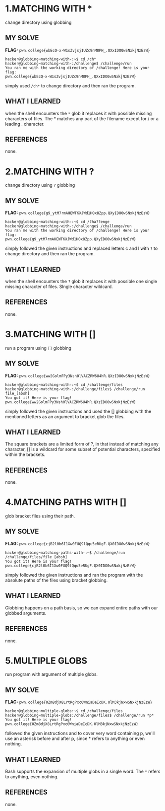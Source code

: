 # 1.MATCHING WITH *
change directory using globbing 

## MY SOLVE 
**FLAG:** `pwn.college{wbEcQ-x-W1sZvjsj1UZc9nM8PH_.QXxIDO0wSNxkjNzEzW}`
```
hacker@globbing~matching-with-:~$ cd /ch*
hacker@globbing~matching-with-:/challenge$ /challenge/run
You ran me with the working directory of /challenge! Here is your flag:
pwn.college{wbEcQ-x-W1sZvjsj1UZc9nM8PH_.QXxIDO0wSNxkjNzEzW}
```
simply used `/ch*` to change directory and then ran the program.

## WHAT I LEARNED
when the shell encounters the `*` glob it replaces it with possible missing characters of files. The * matches any part of the filename except for / or a leading . character.

## REFERENCES 
none.


# 2.MATCHING WITH ?
change directory using  `?` globbing 

## MY SOLVE 
**FLAG:** `pwn.college{g9_ytM7rmAHEWTKXJWd1HOx8Zpp.QXyIDO0wSNxkjNzEzW}`
```
hacker@globbing~matching-with-:~$ cd /?ha??enge
hacker@globbing~matching-with-:/challenge$ /challenge/run
You ran me with the working directory of /challenge! Here is your flag:
pwn.college{g9_ytM7rmAHEWTKXJWd1HOx8Zpp.QXyIDO0wSNxkjNzEzW}
```
simply followed the given instructions and replaced letters c and l with `?` to change directory and then ran the program.

## WHAT I LEARNED
when the shell encounters the `?` glob it replaces it with possible one single missing character of files. SIngle character wildcard.

## REFERENCES 
none.


# 3.MATCHING WITH []
run a program using `[]` globbing 

## MY SOLVE 
**FLAG:** `pwn.college{ww2GolmFPy3Nsh0lVACZRW6U4hR.QXzIDO0wSNxkjNzEzW}`
```
hacker@globbing~matching-with-:~$ cd /challenge/files
hacker@globbing~matching-with-:/challenge/files$ /challenge/run file_[absh]
You got it! Here is your flag!
pwn.college{ww2GolmFPy3Nsh0lVACZRW6U4hR.QXzIDO0wSNxkjNzEzW}
```
simply followed the given instructions and used the [] globbing with the mentioned letters as an argument to bracket glob the files.

## WHAT I LEARNED
The square brackets are a limited form of ?, in that instead of matching any character, [] is a wildcard for some subset of potential characters, specified within the brackets.

## REFERENCES 
none.


# 4.MATCHING PATHS WITH []
glob bracket files using their path.

## MY SOLVE 
**FLAG:** `pwn.college{cjB2l0b6I1Xw0FUQ9lQqu5eRUgF.QX0IDO0wSNxkjNzEzW}`
```
hacker@globbing~matching-paths-with-:~$ /challenge/run /challenge/files/file_[absh]
You got it! Here is your flag!
pwn.college{cjB2l0b6I1Xw0FUQ9lQqu5eRUgF.QX0IDO0wSNxkjNzEzW}
```
simply followed the given instructions and ran the program with the absolute paths of the files using bracket globbing.

## WHAT I LEARNED
Globbing happens on a path basis, so we can expand entire paths with our globbed arguments. 

## REFERENCES 
none.


# 5.MULTIPLE GLOBS
run program with argument of multiple globs.

## MY SOLVE 
**FLAG:** `pwn.college{0Zm8djX8LrtRgPxc0WniaDeIcDK.0lM3kjNxwSNxkjNzEzW}`
```
hacker@globbing~multiple-globs:~$ cd /challenge/files
hacker@globbing~multiple-globs:/challenge/files$ /challenge/run *p*
You got it! Here is your flag!
pwn.college{0Zm8djX8LrtRgPxc0WniaDeIcDK.0lM3kjNxwSNxkjNzEzW}
```
 followed the given instructions and to cover very word containing p, we'll use an asterisk before and after p, since * refers to anything or even nothing. 

## WHAT I LEARNED
Bash supports the expansion of multiple globs in a single word. The `*` refers to anything, even nothing.

## REFERENCES 
none.




